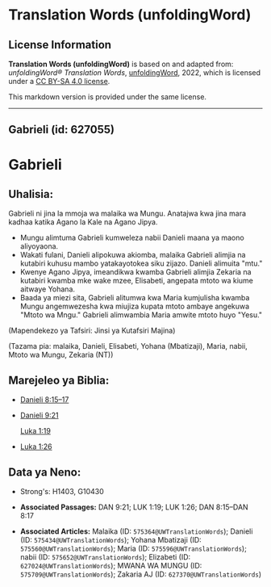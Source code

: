 # Translation Words (unfoldingWord)

## License Information

**Translation Words (unfoldingWord)** is based on and adapted from: _unfoldingWord® Translation Words_, [unfoldingWord](https://unfoldingword.org/utw), 2022, which is licensed under a [CC BY-SA 4.0 license](https://creativecommons.org/licenses/by-sa/4.0/legalcode.en).

This markdown version is provided under the same license.



--------------------------------

## Gabrieli (id: 627055)

Gabrieli
========

Uhalisia:
---------

Gabrieli ni jina la mmoja wa malaika wa Mungu. Anatajwa kwa jina mara kadhaa katika Agano la Kale na Agano Jipya.

* Mungu alimtuma Gabrieli kumweleza nabii Danieli maana ya maono aliyoyaona.
* Wakati fulani, Danieli alipokuwa akiomba, malaika Gabrieli alimjia na kutabiri kuhusu mambo yatakayotokea siku zijazo. Danieli alimuita "mtu."
* Kwenye Agano Jipya, imeandikwa kwamba Gabrieli alimjia Zekaria na kutabiri kwamba mke wake mzee, Elisabeti, angepata mtoto wa kiume aitwaye Yohana.
* Baada ya miezi sita, Gabrieli alitumwa kwa Maria kumjulisha kwamba Mungu angemwezesha kwa miujiza kupata mtoto ambaye angekuwa "Mtoto wa Mngu." Gabrieli alimwambia Maria amwite mtoto huyo "Yesu."

(Mapendekezo ya Tafsiri: Jinsi ya Kutafsiri Majina)

(Tazama pia: malaika, Danieli, Elisabeti, Yohana (Mbatizaji), Maria, nabii, Mtoto wa Mungu, Zekaria (NT))

Marejeleo ya Biblia:
--------------------

* [Danieli 8:15–17](https://ref.ly/Dan8:15-Dan8:17)
* [Danieli 9:21](https://ref.ly/Dan9:21)

    [Luka 1:19](https://ref.ly/Luke1:19)

* [Luka 1:26](https://ref.ly/Luke1:26)

Data ya Neno:
-------------

* Strong's: H1403, G10430

* **Associated Passages:** DAN 9:21; LUK 1:19; LUK 1:26; DAN 8:15–DAN 8:17
* **Associated Articles:** Malaika (ID: `575364@UWTranslationWords`); Danieli (ID: `575434@UWTranslationWords`); Yohana Mbatizaji (ID: `575560@UWTranslationWords`); Maria (ID: `575596@UWTranslationWords`); nabii (ID: `575652@UWTranslationWords`); Elizabeti (ID: `627024@UWTranslationWords`); MWANA WA MUNGU (ID: `575709@UWTranslationWords`); Zakaria AJ (ID: `627370@UWTranslationWords`)

